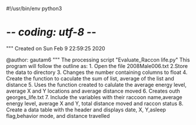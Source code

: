 #!/usr/bin/env python3
# -*- coding: utf-8 -*-
"""
Created on Sun Feb  9 22:59:25 2020

@author: gautam6
"""
The processing script "Evaluate_Raccon life.py"
This program will follow the outline as:
    1. Open the file 2008Male006.txt
    2.Store the data to directory
    3. Changes the number containing columns to float
    4. Create the function to caculate the sum of list, average of the list and distance
    5. Uses the function created to calulate the average energy level, average X and Y locations and average distance moved
    6. Creates outh georges_life.txt
    7. Include the variables with their raccoon name,average energy level, average X and Y, total distance moved and raccon status 
    8. Create a data table with the header and displays date, X, Y,asleep flag,behavior mode, and distance travelled